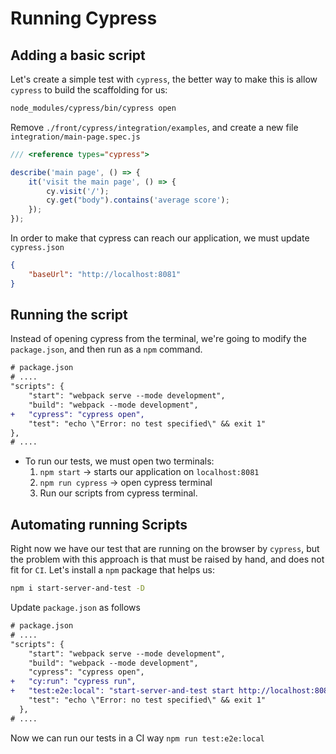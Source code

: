 # Running Cypress

## Adding a basic script

Let's create a simple test with `cypress`, the better way to make this is allow `cypress` to build the scaffolding for us:

```bash
node_modules/cypress/bin/cypress open
```

Remove `./front/cypress/integration/examples`, and create a new file `integration/main-page.spec.js`

```js
/// <reference types="cypress">

describe('main page', () => {
    it('visit the main page', () => {
        cy.visit('/');
        cy.get("body").contains('average score'); 
    });
});
```

In order to make that cypress can reach our application, we must update `cypress.json`

```json
{
    "baseUrl": "http://localhost:8081"
}
```

## Running the script

Instead of opening cypress from the terminal, we're going to modify the `package.json`, and then run as a `npm` command.

```diff
# package.json
# ....
"scripts": {
    "start": "webpack serve --mode development",
    "build": "webpack --mode development",
+   "cypress": "cypress open",
    "test": "echo \"Error: no test specified\" && exit 1"
},
# ....
```

* To run our tests, we must open two terminals:
    1. `npm start` -> starts our application on `localhost:8081`
    2. `npm run cypress` -> open cypress terminal
    3. Run our scripts from cypress terminal.

## Automating running Scripts

Right now we have our test that are running on the browser by `cypress`, but the problem with this approach is that must be raised by hand, and does not fit for `CI`. Let's install a `npm` package that helps us:

```bash
npm i start-server-and-test -D
```

Update `package.json` as follows

```diff
# package.json
# ....
"scripts": {
    "start": "webpack serve --mode development",
    "build": "webpack --mode development",
    "cypress": "cypress open",
+   "cy:run": "cypress run",
+   "test:e2e:local": "start-server-and-test start http://localhost:8081 cy:run",
    "test": "echo \"Error: no test specified\" && exit 1"
  },
# ....
```

Now we can run our tests in a CI way `npm run test:e2e:local`
